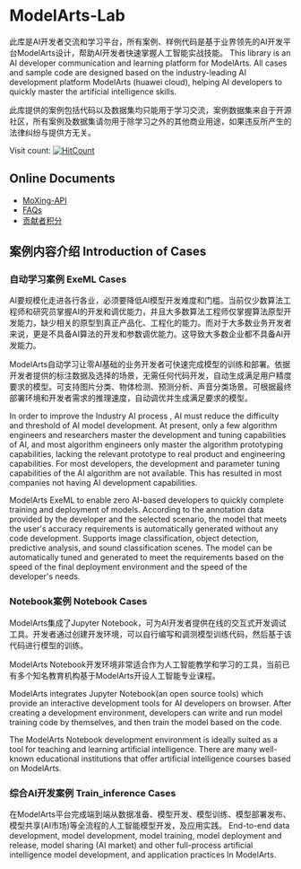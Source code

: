 # ModelArts-Lab

此库是AI开发者交流和学习平台，所有案例、样例代码是基于业界领先的AI开发平台ModelArts设计，帮助AI开发者快速掌握人工智能实战技能。
This library is an AI developer communication and learning platform for ModelArts. All cases and sample code are designed based on the industry-leading AI development platform ModelArts (huawei cloud), helping AI developers to quickly master the artificial intelligence skills.

此库提供的案例包括代码以及数据集均只能用于学习交流，案例数据集来自于开源社区，所有案例及数据集请勿用于除学习之外的其他商业用途，如果违反所产生的法律纠纷与提供方无关。

Visit count: [![HitCount](http://hits.dwyl.io/chenliang613/huaweicloud/ModelArts-Lab.svg)](http://hits.dwyl.io/chenliang613/huaweicloud/ModelArts-Lab)

## Online Documents
* [MoXing-API](docs/moxing_api_doc)
* [FAQs](docs/faqs.md) 
* [贡献者积分](merit_rank/all_ranking.md) 

## 案例内容介绍 Introduction of Cases

### 自动学习案例 ExeML Cases
AI要规模化走进各行各业，必须要降低AI模型开发难度和门槛。当前仅少数算法工程师和研究员掌握AI的开发和调优能力，并且大多数算法工程师仅掌握算法原型开发能力，缺少相关的原型到真正产品化、工程化的能力。而对于大多数业务开发者来说，更是不具备AI算法的开发和参数调优能力。这导致大多数企业都不具备AI开发能力。

ModelArts自动学习让零AI基础的业务开发者可快速完成模型的训练和部署。依据开发者提供的标注数据及选择的场景，无需任何代码开发，自动生成满足用户精度要求的模型。可支持图片分类、物体检测、预测分析、声音分类场景。可根据最终部署环境和开发者需求的推理速度，自动调优并生成满足要求的模型。

In order to improve the Industry AI process   , AI must reduce the difficulty and threshold of AI model development. At present, only a few algorithm engineers and researchers master the development and tuning capabilities of AI, and most algorithm engineers only master the algorithm prototyping capabilities, lacking the relevant prototype to real product and engineering capabilities. For most developers, the development and parameter tuning capabilities of the AI algorithm are not available. This has resulted in most companies not having AI development capabilities.

ModelArts ExeML to enable zero AI-based  developers to quickly complete training and deployment of models. According to the annotation data provided by the developer and the selected scenario, the model that meets the user's accuracy requirements is automatically generated without any code development. Supports image classification, object detection, predictive analysis, and sound classification scenes. The model can be automatically tuned and generated to meet the requirements based on the speed of the final deployment environment and the speed of the developer's needs.


### Notebook案例 Notebook Cases
ModelArts集成了Jupyter Notebook，可为AI开发者提供在线的交互式开发调试工具。开发者通过创建开发环境，可以自行编写和调测模型训练代码，然后基于该代码进行模型的训练。

ModelArts Notebook开发环境非常适合作为人工智能教学和学习的工具，当前已有多个知名教育机构基于ModelArts开设人工智能专业课程。

ModelArts integrates Jupyter Notebook(an open source tools) which provide an interactive development tools for AI developers on browser. After creating a development environment, developers can write and run model training code by themselves, and then train the model based on the code.

The ModelArts Notebook development environment is ideally suited as a tool for teaching and learning artificial intelligence. There are many well-known educational institutions that offer artificial intelligence courses based on ModelArts.


### 综合AI开发案例 Train_inference Cases
在ModelArts平台完成端到端从数据准备、模型开发、模型训练、模型部署发布、模型共享(AI市场)等全流程的人工智能模型开发，及应用实践。
End-to-end data development, model development, model training, model deployment and release, model sharing (AI market) and other full-process artificial intelligence model development, and application practices In ModelArts.
